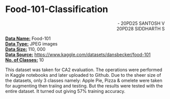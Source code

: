 # Food-101-Classification

<p align="right">- 20PD25 SANTOSH V
<br>20PD28 SIDDHARTH S</p>

<b><u>Data Name:</u></b> Food-101 <br>
<b><u>Data Type:</u></b> JPEG images <br>
<b><u>Data Size:</u></b> 110, 000 <br>
<b><u>Data Source:</u></b> https://www.kaggle.com/datasets/dansbecker/food-101 <br>
<b><u>No. of Classes:</u></b> 10 <br>

This dataset was taken for CA2 evaluation. The operations were performed in Kaggle notebooks and later uploaded to Github. Due to the sheer size of the datasets, only 3 classes namely: Apple Pie, Pizza & omelete were taken for augmenting then traiing and testing. But the results were tested with the entire dataset. It turned out giving 57% training accuracy.
